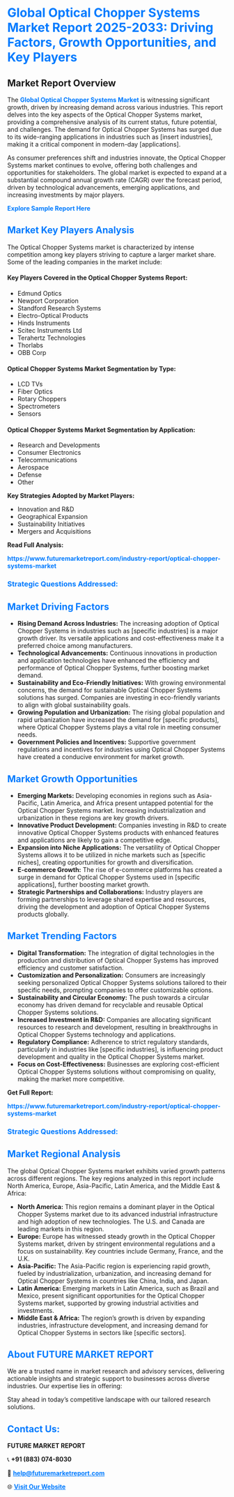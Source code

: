 <h1 style="color: #007BFF;">Global Optical Chopper Systems Market Report 2025-2033: Driving Factors, Growth Opportunities, and Key Players</h1>

<section id="overview">
<h2>Market Report Overview</h2>
<p>The <a href="https://www.futuremarketreport.com/industry-report/optical-chopper-systems-market" style="color: #007BFF; text-decoration: none;"><strong>Global Optical Chopper Systems Market</strong></a> is witnessing significant growth, driven by increasing demand across various industries. This report delves into the key aspects of the Optical Chopper Systems market, providing a comprehensive analysis of its current status, future potential, and challenges. The demand for Optical Chopper Systems has surged due to its wide-ranging applications in industries such as [insert industries], making it a critical component in modern-day [applications].</p>
<p>As consumer preferences shift and industries innovate, the Optical Chopper Systems market continues to evolve, offering both challenges and opportunities for stakeholders. The global market is expected to expand at a substantial compound annual growth rate (CAGR) over the forecast period, driven by technological advancements, emerging applications, and increasing investments by major players.</p>
</section>

<section id="overview">
<p><a href="https://www.futuremarketreport.com/request-sample/reportId=87300" style="color: #007BFF; text-decoration: none;"><strong>Explore Sample Report Here</strong></a></p>
</section>

<section id="key-players">
<h2 style="color: #007BFF;">Market Key Players Analysis</h2>
<p>The Optical Chopper Systems market is characterized by intense competition among key players striving to capture a larger market share. Some of the leading companies in the market include:</p>
<h4>Key Players Covered in the Optical Chopper Systems Report:</h4>
<ul><li>Edmund Optics</li><li>Newport Corporation</li><li>Standford Research Systems</li><li>Electro-Optical Products</li><li>Hinds Instruments</li><li>Scitec Instruments Ltd</li><li>Terahertz Technologies</li><li>Thorlabs</li><li>OBB Corp</li></ul>
<h4>Optical Chopper Systems Market Segmentation by Type:</h4>
<ul><li>LCD TVs</li><li>Fiber Optics</li><li>Rotary Choppers</li><li>Spectrometers</li><li>Sensors</li></ul>

<h4>Optical Chopper Systems Market Segmentation by Application:</h4>
<ul><li>Research and Developments</li><li>Consumer Electronics</li><li>Telecommunications</li><li>Aerospace</li><li>Defense</li><li>Other</li></ul>
<p><strong>Key Strategies Adopted by Market Players:</strong></p>
<ul>
<li>Innovation and R&D</li>
<li>Geographical Expansion</li>
<li>Sustainability Initiatives</li>
<li>Mergers and Acquisitions</li>
</ul>
</section>

<section>
<p><strong>Read Full Analysis: </strong></p><a href="https://www.futuremarketreport.com/industry-report/optical-chopper-systems-market" style="color: #007BFF; text-decoration: none;"><strong>https://www.futuremarketreport.com/industry-report/optical-chopper-systems-market</strong></a>
<h3 style="color: #007BFF;">Strategic Questions Addressed:</h3>
</section>

<section id="driving-factors">
<h2 style="color: #007BFF;">Market Driving Factors</h2>
<ul>
<li><strong>Rising Demand Across Industries:</strong> The increasing adoption of Optical Chopper Systems in industries such as [specific industries] is a major growth driver. Its versatile applications and cost-effectiveness make it a preferred choice among manufacturers.</li>
<li><strong>Technological Advancements:</strong> Continuous innovations in production and application technologies have enhanced the efficiency and performance of Optical Chopper Systems, further boosting market demand.</li>
<li><strong>Sustainability and Eco-Friendly Initiatives:</strong> With growing environmental concerns, the demand for sustainable Optical Chopper Systems solutions has surged. Companies are investing in eco-friendly variants to align with global sustainability goals.</li>
<li><strong>Growing Population and Urbanization:</strong> The rising global population and rapid urbanization have increased the demand for [specific products], where Optical Chopper Systems plays a vital role in meeting consumer needs.</li>
<li><strong>Government Policies and Incentives:</strong> Supportive government regulations and incentives for industries using Optical Chopper Systems have created a conducive environment for market growth.</li>
</ul>
</section>

<section id="growth-opportunities">
<h2 style="color: #007BFF;">Market Growth Opportunities</h2>
<ul>
<li><strong>Emerging Markets:</strong> Developing economies in regions such as Asia-Pacific, Latin America, and Africa present untapped potential for the Optical Chopper Systems market. Increasing industrialization and urbanization in these regions are key growth drivers.</li>
<li><strong>Innovative Product Development:</strong> Companies investing in R&D to create innovative Optical Chopper Systems products with enhanced features and applications are likely to gain a competitive edge.</li>
<li><strong>Expansion into Niche Applications:</strong> The versatility of Optical Chopper Systems allows it to be utilized in niche markets such as [specific niches], creating opportunities for growth and diversification.</li>
<li><strong>E-commerce Growth:</strong> The rise of e-commerce platforms has created a surge in demand for Optical Chopper Systems used in [specific applications], further boosting market growth.</li>
<li><strong>Strategic Partnerships and Collaborations:</strong> Industry players are forming partnerships to leverage shared expertise and resources, driving the development and adoption of Optical Chopper Systems products globally.</li>
</ul>
</section>

<section id="trending-factors">
<h2 style="color: #007BFF;">Market Trending Factors</h2>
<ul>
<li><strong>Digital Transformation:</strong> The integration of digital technologies in the production and distribution of Optical Chopper Systems has improved efficiency and customer satisfaction.</li>
<li><strong>Customization and Personalization:</strong> Consumers are increasingly seeking personalized Optical Chopper Systems solutions tailored to their specific needs, prompting companies to offer customizable options.</li>
<li><strong>Sustainability and Circular Economy:</strong> The push towards a circular economy has driven demand for recyclable and reusable Optical Chopper Systems solutions.</li>
<li><strong>Increased Investment in R&D:</strong> Companies are allocating significant resources to research and development, resulting in breakthroughs in Optical Chopper Systems technology and applications.</li>
<li><strong>Regulatory Compliance:</strong> Adherence to strict regulatory standards, particularly in industries like [specific industries], is influencing product development and quality in the Optical Chopper Systems market.</li>
<li><strong>Focus on Cost-Effectiveness:</strong> Businesses are exploring cost-efficient Optical Chopper Systems solutions without compromising on quality, making the market more competitive.</li>
</ul>
</section>

<section>
<p><strong>Get Full Report: </strong></p><a href="https://www.futuremarketreport.com/industry-report/optical-chopper-systems-market" style="color: #007BFF; text-decoration: none;"><strong>https://www.futuremarketreport.com/industry-report/optical-chopper-systems-market</strong></a>
<h3 style="color: #007BFF;">Strategic Questions Addressed:</h3>
</section>


<section id="regional-analysis">
<h2 style="color: #007BFF;">Market Regional Analysis</h2>
<p>The global Optical Chopper Systems market exhibits varied growth patterns across different regions. The key regions analyzed in this report include North America, Europe, Asia-Pacific, Latin America, and the Middle East & Africa:</p>
<ul>
<li><strong>North America:</strong> This region remains a dominant player in the Optical Chopper Systems market due to its advanced industrial infrastructure and high adoption of new technologies. The U.S. and Canada are leading markets in this region.</li>
<li><strong>Europe:</strong> Europe has witnessed steady growth in the Optical Chopper Systems market, driven by stringent environmental regulations and a focus on sustainability. Key countries include Germany, France, and the U.K.</li>
<li><strong>Asia-Pacific:</strong> The Asia-Pacific region is experiencing rapid growth, fueled by industrialization, urbanization, and increasing demand for Optical Chopper Systems in countries like China, India, and Japan.</li>
<li><strong>Latin America:</strong> Emerging markets in Latin America, such as Brazil and Mexico, present significant opportunities for the Optical Chopper Systems market, supported by growing industrial activities and investments.</li>
<li><strong>Middle East & Africa:</strong> The region’s growth is driven by expanding industries, infrastructure development, and increasing demand for Optical Chopper Systems in sectors like [specific sectors].</li>
</ul>
</section>

<footer>
<h2 style="color: #007BFF;">About FUTURE MARKET REPORT</h2>
<p>We are a trusted name in market research and advisory services, delivering actionable insights and strategic support to businesses across diverse industries. Our expertise lies in offering:</p>

<p>Stay ahead in today’s competitive landscape with our tailored research solutions.</p>

<h2 style="color: #007BFF;">Contact Us:</h2>
<p><strong>FUTURE MARKET REPORT</strong></p>
<p>📞 <strong>+91 (883) 074-8030</strong></p>
<p>📧 <strong><a href="mailto:help@futuremarketreport.com" style="color: #007BFF;">help@futuremarketreport.com</a></strong></p>
<p>🌐 <strong><a href="https://www.futuremarketreport.com/" style="color: #007BFF;">Visit Our Website</a></strong></p>
</footer>